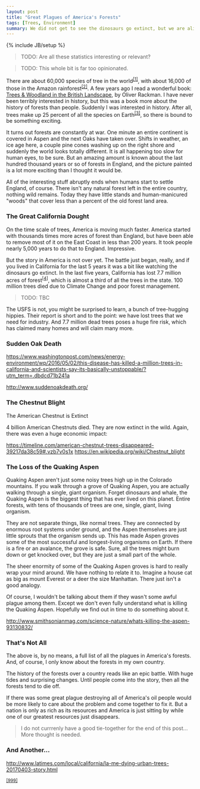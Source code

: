 ```yaml
---
layout: post
title: "Great Plagues of America's Forests"
tags: [Trees, Environment]
summary: We did not get to see the dinosaurs go extinct, but we are alive in the middle of the extinction of the forests.
---
```

{% include JB/setup %}

> TODO: Are all these statistics interesting or relevant?

> TODO: This whole bit is far too opinionated.  

There are about 60,000 species of tree in the world<sup><a href="http://www.bbc.com/news/science-environment-39492977" target="_blank" title="Wikipedia Reference">[1]</a></sup>, with about 16,000 of those in the Amazon rainforest<sup><a href="https://en.wikipedia.org/wiki/Amazon_rainforest#cite_note-eurekalert.org-2" target="_blank" title="Wikipedia Reference">[2]</a></sup>. A few years ago I read a wonderful book: <a href="http://a.co/6YqQoNG" target="_blank" title="Link to Book on Amazon">Trees & Woodland in the British Landscape</a>, by Oliver Rackman. I have never been terribly interested in history, but this was a book more about the history of forests than people. Suddenly I was interested in history. After all, trees make up 25 percent of all the species on Earth<sup><a href="https://en.wikipedia.org/wiki/Tree#Overview" target="_blank" title="Wikipedia Reference">[3]</a></sup>, so there is bound to be something exciting.

It turns out forests are constantly at war.  One minute an entire continent is covered in Aspen and the next Oaks have taken over. Shifts in weather, an ice age here, a couple pine cones washing up on the right shore and suddenly the world looks totally different. It is all happening too slow for human eyes, to be sure. But an amazing amount is known about the last hundred thousand years or so of forests in England, and the picture painted is a lot more exciting than I thought it would be.

All of the interesting stuff abruptly ends when humans start to settle England, of course. There isn't any natural forest left in the entire country, nothing wild remains. Today they have little stands and human-manicured "woods" that cover less than a percent of the old forest land area.


### The Great California Dought

On the time scale of trees, America is moving much faster. America started with thousands times more acres of forest than England, but have been able to remove most of it on the East Coast in less than 200 years. It took people nearly 5,000 years to do that to England. Impressive.

But the story in America is not over yet. The battle just began, really, and if you lived in California for the last 5 years it was a bit like watching the dinosaurs go extinct. In the last five years, California has lost 7.7 million acres of forest<sup><a href="https://www.fs.fed.us/news/releases/new-aerial-survey-identifies-more-100-million-dead-trees-california" target="_blank" title="USFS - CA tree death count">[4]</a></sup>, which is almost a third of all the trees in the state.  100 million trees died due to Climate Change and poor forest management.

> TODO: TBC

The USFS is not, you might be surprised to learn, a bunch of tree-hugging hippies. Their report is short and to the point: we have lost trees that we need for industry. And 7.7 million dead trees poses a huge fire risk, which has claimed many homes and will claim many more.


### Sudden Oak Death

https://www.washingtonpost.com/news/energy-environment/wp/2016/05/02/this-disease-has-killed-a-million-trees-in-california-and-scientists-say-its-basically-unstoppable/?utm_term=.dbdcd71b241a

http://www.suddenoakdeath.org/


### The Chestnut Blight

The American Chestnut is Extinct

4 billion American Chestnuts died. They are now extinct in the wild. Again, there was even a huge economic impact:

https://timeline.com/american-chestnut-trees-disappeared-39217da38c59#.vzb7v0s1x
https://en.wikipedia.org/wiki/Chestnut_blight


### The Loss of the Quaking Aspen

Quaking Aspen aren't just some noisy trees high up in the Colorado mountains. If you walk through a grove of Quaking Aspen, you are actually walking through a single, giant organism. Forget dinosaurs and whale, the Quaking Aspen is the biggest thing that has ever lived on this planet. Entire forests, with tens of thousands of trees are one, single, giant, living organism.

They are not separate things, like normal trees. They are connected by enormous root systems under ground, and the Aspen themselves are just little sprouts that the organism sends up.  This has made Aspen groves some of the most successful and longest-living organisms on Earth. If there is a fire or an avalance, the grove is safe. Sure, all the trees might burn down or get knocked over, but they are just a small part of the whole.

The sheer enormity of some of the Quaking Aspen groves is hard to really wrap your mind around. We have nothing to relate it to. Imagine a house cat as big as mount Everest or a deer the size Manhattan. There just isn't a good analogy.

Of course, I wouldn't be talking about them if they wasn't some awful plague among them. Except we don't even fully understand what is killing the Quaking Aspen. Hopefully we find out in time to do something about it.

http://www.smithsonianmag.com/science-nature/whats-killing-the-aspen-93130832/


### That's Not All

The above is, by no means, a full list of all the plagues in America's forests. And, of course, I only know about the forests in my own country. 

The history of the forests over a country reads like an epic battle. With huge tides and surprising changes. Until people come into the story, then all the forests tend to die off.

If there was some great plague destroying all of America's oil people would be more likely to care about the problem and come together to fix it. But a nation is only as rich as its resources and America is just sitting by while one of our greatest resources just disappears.

> I do not currrenly have a good tie-together for the end of this post... More thought is needed.


### And Another...

http://www.latimes.com/local/california/la-me-dying-urban-trees-20170403-story.html

<sup><a href="" target="_blank" title="">[999]</a></sup>
